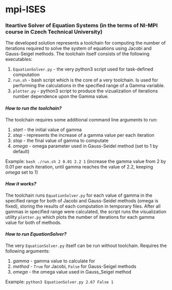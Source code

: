 # mpi-ISES
### Iteartive Solver of Equation Systems (in the terms of NI-MPI course in Czech Technical University)

The developed solution represents a toolchain for computing the number of iterations required to solve the system of equations using Jacobi and Gauss-Seigel methods. The toolchain itself consists of the following executables:
1. `EquationSolver.py` - the very python3 script used for task-defined computation
2. `run.sh` - bash script which is the core of a very toolchain. Is used for performing the calculations in the specified range of a Gamma variable.
3. `plotter.py` - python3 script to produce the vizualization of iterations number dependence upon the Gamma value. 

#### _How to run the toolchain?_

The toolchain requires some additional command line arguments to run:
1. _start_ - the initial value of gamma
2. _step_  - represents the increase of a gamma value per each iteration
3. _stop_  - the final value of gamma to computate
4. _omega_ - omega parameter used in Gauss-Seidel method (set to 1 by default)

Example: `bash ./run.sh 2 0.01 2.2 1` (increase the gamma value from 2 by 0.01 per each iteration, until gamma reaches the value of 2.2, keeping _omega_ set to 1)

#### _How it works?_
The toolchain runs `EquationSolver.py` for each value of gamma in the specified range for both of Jacobi and Gauss-Seidel methods (omega is fixed), storing the results of each computation in temporary files. After all gammas in specified range were calculated, the script runs the visualization utility `plotter.py` which plots the number of iterations for each gamma value for both of methods.

#### _How to run EquationSolver?_
The very `EquationSolver.py` itself can be run without toolchain. Requires the following arguments:
1. _gamma_ - gamma value to calculate for
2. _method_ - `True` for Jacobi, `False` for Gauss-Seigel methods
3. _omega_ - the omega value used in Gauss_Seigel method

Example: `python3 EquationSolver.py 2.67 False 1`


